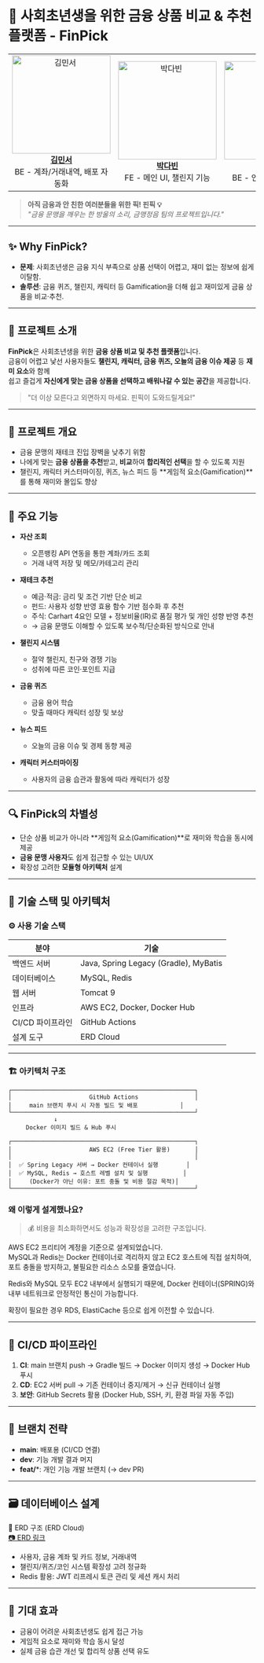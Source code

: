 # 💸 사회초년생을 위한 금융 상품 비교 & 추천 플랫폼 - FinPick

<div align="center">

<table align="center">
  <tr>
    <td align="center">
      <img src="https://github.com/user-attachments/assets/0dc1260f-5525-4992-aed0-da08394cd918" width="200" alt="김민서"/><br/>
      <a href="https://github.com/meentho"><b>김민서</b></a><br/>
      BE - 계좌/거래내역, 배포 자동화
    </td>
    <td align="center">
      <img src="https://github.com/user-attachments/assets/809d67c5-e9cd-4415-bbaf-ba1ef9c8de4a" width="200" alt="박다빈"/><br/>
      <a href="https://github.com/lego812"><b>박다빈</b></a><br/>
      FE - 메인 UI, 챌린지 기능
    </td>
    <td align="center">
      <img src="https://github.com/user-attachments/assets/6f20bbba-3258-43bf-a295-142d26b28c42" width="200" alt="박준영"/><br/>
      <a href="https://github.com/Tarae0419"><b>박준영</b></a><br/>
      BE - 인증/인가, DB 관리
    </td>
    <td align="center">
      <img src="https://github.com/user-attachments/assets/d04c965c-907a-49b6-bf51-bbe42caf7c43" width="200" alt="손주성"/><br/>
      <a href="https://github.com/ShonJuSeong"><b>손주성</b></a><br/>
      FE - 금융 퀴즈, 캐릭터
    </td>
    <td align="center">
      <img src="https://github.com/user-attachments/assets/51e2cbda-7616-4166-abfd-4f1ea5755d02" width="200" alt="조자영"/><br/>
      <a href="https://github.com/cho-ja-young"><b>조자영</b></a><br/>
      기획/디자인 - 서비스 기획, UX 디자인
    </td>
    <td align="center">
      <img src="https://github.com/user-attachments/assets/e297a9fe-ae27-4649-bd0c-5e6a04e94289" width="200" alt="조예림"/><br/>
      <a href="https://github.com/cocoaocean"><b>조예림</b></a><br/>
      BE - 월간 리포트, 추천 로직
    </td>
  </tr>
</table>

</div>

> **아직 금융과 안 친한 여러분들을 위한 픽! 핀픽 💡**  
> _"금융 문맹을 깨우는 한 방울의 소리, 금맹정음 팀의 프로젝트입니다."_

---

## ✨ Why FinPick?
- **문제**: 사회초년생은 금융 지식 부족으로 상품 선택이 어렵고, 재미 없는 정보에 쉽게 이탈함.
- **솔루션**: 금융 퀴즈, 챌린지, 캐릭터 등 Gamification을 더해 쉽고 재미있게 금융 상품을 비교·추천.

---

## 📌 프로젝트 소개
**FinPick**은 사회초년생을 위한 **금융 상품 비교 및 추천 플랫폼**입니다.  
금융이 어렵고 낯선 사용자들도 **챌린지, 캐릭터, 금융 퀴즈, 오늘의 금융 이슈 제공** 등 **재미 요소**와 함께  
쉽고 즐겁게 **자신에게 맞는 금융 상품을 선택하고 배워나갈 수 있는 공간**을 제공합니다.

> "더 이상 모른다고 외면하지 마세요. 핀픽이 도와드릴게요!"

---

## 🎯 프로젝트 개요
- 금융 문맹의 재테크 진입 장벽을 낮추기 위함
- 나에게 맞는 **금융 상품을 추천**받고, **비교**하여 **합리적인 선택**을 할 수 있도록 지원
- 챌린지, 캐릭터 커스터마이징, 퀴즈, 뉴스 피드 등 **게임적 요소(Gamification)**를 통해 재미와 몰입도 향상

---

## 📱 주요 기능
- **자산 조회**
  - 오픈뱅킹 API 연동을 통한 계좌/카드 조회
  - 거래 내역 저장 및 메모/카테고리 관리

- **재테크 추천**
  - 예금·적금: 금리 및 조건 기반 단순 비교
  - 펀드: 사용자 성향 반영 효용 함수 기반 점수화 후 추천
  - 주식: Carhart 4요인 모델 + 정보비율(IR)로 품질 평가 및 개인 성향 반영 추천
  - → 금융 문맹도 이해할 수 있도록 보수적/단순화된 방식으로 안내

- **챌린지 시스템**
  - 절약 챌린지, 친구와 경쟁 기능
  - 성취에 따른 코인·포인트 지급

- **금융 퀴즈**
  - 금융 용어 학습
  - 맞출 때마다 캐릭터 성장 및 보상

- **뉴스 피드**
  - 오늘의 금융 이슈 및 경제 동향 제공

- **캐릭터 커스터마이징**
  - 사용자의 금융 습관과 활동에 따라 캐릭터가 성장

---

## 🔍 FinPick의 차별성
- 단순 상품 비교가 아니라 **게임적 요소(Gamification)**로 재미와 학습을 동시에 제공
- **금융 문맹 사용자**도 쉽게 접근할 수 있는 UI/UX
- 확장성 고려한 **모듈형 아키텍처** 설계

---

## 🧱 기술 스택 및 아키텍처

### ⚙️ 사용 기술 스택
| 분야             | 기술                                         |
|------------------|----------------------------------------------|
| 백엔드 서버      | Java, Spring Legacy (Gradle), MyBatis        |
| 데이터베이스     | MySQL, Redis                                  |
| 웹 서버          | Tomcat 9                                      |
| 인프라           | AWS EC2, Docker, Docker Hub                   |
| CI/CD 파이프라인 | GitHub Actions                                |
| 설계 도구        | ERD Cloud                                     |

---

### 🏗️ 아키텍처 구조
```text
┌────────────────────────────────────────────────────┐
│                      GitHub Actions                │
│     main 브랜치 푸시 시 자동 빌드 및 배포            │
└────────────────────────────────────────────────────┘
             ↓
     Docker 이미지 빌드 & Hub 푸시

┌────────────────────────────────────────────────────┐
│                      AWS EC2 (Free Tier 활용)       │
│                                                    │
│  ✅ Spring Legacy 서버 → Docker 컨테이너 실행        │
│  ✅ MySQL, Redis → 호스트 레벨 설치 및 실행          │
│     (Docker가 아닌 이유: 포트 충돌 및 비용 절감 목적)│
└────────────────────────────────────────────────────┘
```

### 왜 이렇게 설계했나요?
> 💰 비용을 최소화하면서도 성능과 확장성을 고려한 구조입니다.

AWS EC2 프리티어 계정을 기준으로 설계되었습니다.  
MySQL과 Redis는 Docker 컨테이너로 격리하지 않고 EC2 호스트에 직접 설치하여,  
포트 충돌을 방지하고, 불필요한 리소스 소모를 줄였습니다.  

Redis와 MySQL 모두 EC2 내부에서 실행되기 때문에,
Docker 컨테이너(SPRING)와 내부 네트워크로 안정적인 통신이 가능합니다.

확장이 필요한 경우 RDS, ElastiCache 등으로 쉽게 이전할 수 있습니다.

---

## 🚀 CI/CD 파이프라인
1. **CI**: main 브랜치 push → Gradle 빌드 → Docker 이미지 생성 → Docker Hub 푸시  
2. **CD**: EC2 서버 pull → 기존 컨테이너 중지/제거 → 신규 컨테이너 실행  
3. **보안**: GitHub Secrets 활용 (Docker Hub, SSH, 키, 환경 파일 자동 주입)

---

## 🧪 브랜치 전략
- **main**: 배포용 (CI/CD 연결)  
- **dev**: 기능 개발 결과 머지  
- **feat/***: 개인 기능 개발 브랜치 (→ dev PR)  

---

## 🗃️ 데이터베이스 설계
📌 ERD 구조 (ERD Cloud)  
[📷 ERD 링크](https://www.erdcloud.com/d/st7GJkzBibHJHnQWg)

- 사용자, 금융 계좌 및 카드 정보, 거래내역  
- 챌린지/퀴즈/코인 시스템 확장성 고려 정규화  
- Redis 활용: JWT 리프레시 토큰 관리 및 세션 캐시 처리

---

## 🌟 기대 효과
- 금융이 어려운 사회초년생도 쉽게 접근 가능  
- 게임적 요소로 재미와 학습 동시 달성  
- 실제 금융 습관 개선 및 합리적 상품 선택 유도  
